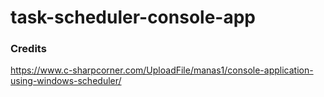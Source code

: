 # task-scheduler-console-app

### Credits
https://www.c-sharpcorner.com/UploadFile/manas1/console-application-using-windows-scheduler/ <br>
